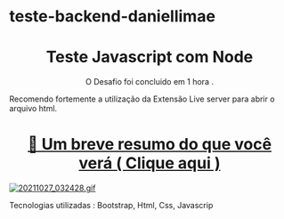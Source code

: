 # teste-backend-daniellimae

<h1 align="center"> Teste Javascript com Node </h1>

<p align="center"> O Desafio foi concluido em 1 hora . </p>

<p>Recomendo fortemente a utilização da Extensão Live server para abrir o arquivo html. </p>

<h1 align="center">
    <a href="https://bolodissenoura.github.io/teste-backend-daniellimae/">🔗 Um breve resumo do que você verá ( Clique aqui )</a>
    
</h1>

<a href="https://gifyu.com/image/e6VP"><img src="https://s10.gifyu.com/images/20211027_032428.th.gif" alt="20211027_032428.gif" border="0" /></a>

<p>Tecnologias utilizadas : Bootstrap, Html, Css, Javascrip </p>
